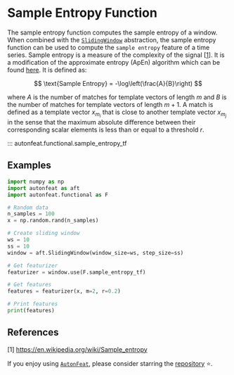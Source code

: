 <!-- 
Author(s): Dhruv Srikanth
Email(s): dsrikant (at) andrew (dot) cmu (dot) edu
Acknowledgements:
Copyright (c) 2023 Carnegie Mellon University, Auton Lab
This code is subject to the license terms contained in the code repo.
-->

# Sample Entropy Function

The sample entropy function computes the sample entropy of a window. When combined with the [`SlidingWindow`](../core/fixed_window.md) abstraction, the sample entropy function can be used to compute the `sample entropy` feature of a time series. Sample entropy is a measure of the complexity of the signal [[1](https://en.wikipedia.org/wiki/Sample_entropy)]. It is a modification of the approximate entropy (ApEn) algorithm which can be found [here](approx_entropy.md). It is defined as:

$$
\text{Sample Entropy} = -\log\left(\frac{A}{B}\right)
$$

where $A$ is the number of matches for template vectors of length $m$ and $B$ is the number of matches for template vectors of length $m + 1$. A match is defined as a template vector $x_{m_i}$ that is close to another template vector $x_{m_j}$ in the sense that the maximum absolute difference between their corresponding scalar elements is less than or equal to a threshold $r$.

::: autonfeat.functional.sample_entropy_tf
      

## Examples

```python
import numpy as np
import autonfeat as aft
import autonfeat.functional as F

# Random data
n_samples = 100
x = np.random.rand(n_samples)

# Create sliding window
ws = 10
ss = 10
window = aft.SlidingWindow(window_size=ws, step_size=ss)

# Get featurizer
featurizer = window.use(F.sample_entropy_tf)

# Get features
features = featurizer(x, m=2, r=0.2)

# Print features
print(features)
```

## References

[1] https://en.wikipedia.org/wiki/Sample_entropy

If you enjoy using [`AutonFeat`](../../index.md), please consider starring the [repository](https://github.com/autonlab/AutonFeat) ⭐️.